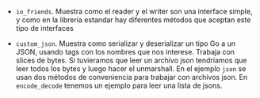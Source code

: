 - `io_friends`. Muestra como el reader y el writer son una interface simple, y como en la librería estandar hay diferentes métodos que aceptan este tipo de interfaces

- `custom_json`. Muestra como serializar y deserializar un tipo Go a un JSON, usando tags con los nombres que nos interese. Trabaja con slices de bytes. Si tuvieramos que leer un archivo json tendríamos que leer todos los bytes y luego hacer el unmarshall. En el ejemplo `json` se usan dos métodos de conveniencia para trabajar con archivos json. En `encode_decode` tenemos un ejemplo para leer una lista de jsons.